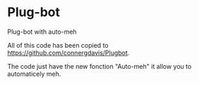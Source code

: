 Plug-bot
========

Plug-bot with auto-meh

All of this code has been copied to https://github.com/connergdavis/Plugbot.

The code just have the new fonction "Auto-meh" it allow you to automaticely meh.
